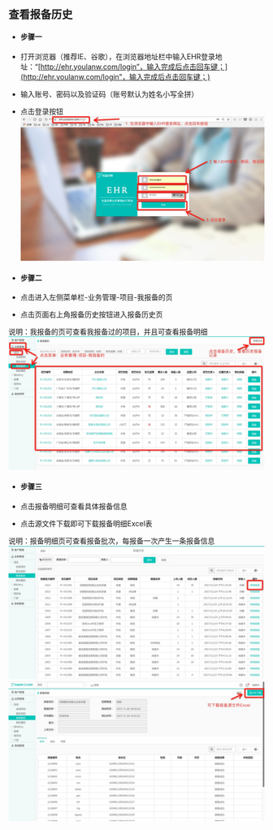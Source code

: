 ## 查看报备历史

* #### 步骤一
* 打开浏览器（推荐IE、谷歌），在浏览器地址栏中输入EHR登录地址：“[http://ehr.youlanw.com/login”，输入完成后点击回车键；](http://ehr.youlanw.com/login”，输入完成后点击回车键；)

* 输入账号、密码以及验证码（账号默认为姓名小写全拼）

* 点击登录按钮![](/assets/1511502203413.jpg)

* #### 步骤二
* 点击进入左侧菜单栏-业务管理-项目-我报备的页

* 点击页面右上角报备历史按钮进入报备历史页

说明：我报备的页可查看我报备过的项目，并且可查看报备明细![](/assets/我的报备1.jpg)

* #### 步骤三
* 点击报备明细可查看具体报备信息

* 点击源文件下载即可下载报备明细Excel表

说明：报备明细页可查看报备批次，每报备一次产生一条报备信息![](/assets/报备历史页1.jpeg)![](/assets/报备明细.jpg)

### 



